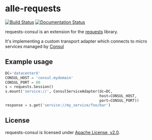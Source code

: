 # alle-requests
[![Build Status](https://travis-ci.org/RulersOfAsgard/requests-consul.svg?branch=master)](https://travis-ci.org/RulersOfAsgard/requests-consul)
[![Documentation Status](https://readthedocs.org/projects/requests-consul/badge/?version=latest)](http://requests-consul.readthedocs.org/en/latest/?badge=latest)

requests-consul is an extension for the
[requests](http://docs.python-requests.org/en/latest/) library.

It's implementing a custom transport adapter which connects to micro
services managed by [Consul](http://consul.io/)

## Example usage

```python
DC='datacenterX'
CONSUL_HOST = 'consul.mydomain'
CONSUL_PORT = 80
s = requests.Session()
s.mount('service://', ConsulServiceAdapter(dc=DC,
                                           host=CONSUL_HOST,
                                           port=CONSUL_PORT))
response = s.get('service://my_service/foo/bar')
```

## License

requests-consul is licensed under [Apache License, v2.0](https://github.com/RulersOfAsgard/requests-consul/blob/master/LICENSE).
